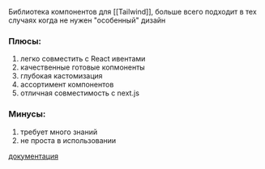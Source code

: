 Библиотека компонентов для [[Tailwind]], больше всего подходит в тех случаях когда не нужен "особенный" дизайн
### Плюсы:
1. легко совместить с React ивентами
2. качественные готовые копмоненты
3. глубокая кастомизация
4. ассортимент компонентов
5. отличная совместимость с next.js
### Минусы:
1. требует много знаний
2. не проста в использовании

[документация](https://ui.shadcn.com/)